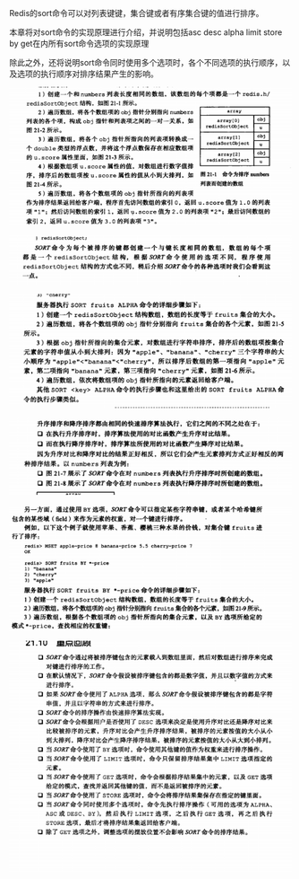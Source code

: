 Redis的sort命令可以对列表键键，集合键或者有序集合键的值进行排序。

本章将对sort命令的实现原理进行介绍，并说明包括asc desc alpha limit store by get在内所有sort命令选项的实现原理

除此之外，还将说明sort命令同时使用多个选项时，各个不同选项的执行顺序，以及选项的执行顺序对排序结果产生的影响。

![image-20210220112646805](assets/image-20210220112646805.png)

![image-20210220112804632](assets/image-20210220112804632.png)

![image-20210220112838534](assets/image-20210220112838534.png)

![image-20210220113010229](assets/image-20210220113010229.png)

![image-20210220113109757](assets/image-20210220113109757.png)

![image-20210220113638786](assets/image-20210220113638786.png)